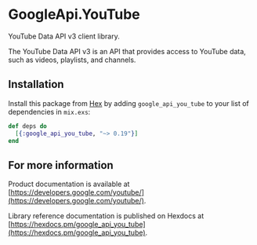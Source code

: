 # GoogleApi.YouTube

YouTube Data API v3 client library.

The YouTube Data API v3 is an API that provides access to YouTube data, such as videos, playlists, and channels.

## Installation

Install this package from [Hex](https://hex.pm) by adding
`google_api_you_tube` to your list of dependencies in `mix.exs`:

```elixir
def deps do
  [{:google_api_you_tube, "~> 0.19"}]
end
```

## For more information

Product documentation is available at [https://developers.google.com/youtube/](https://developers.google.com/youtube/).

Library reference documentation is published on Hexdocs at
[https://hexdocs.pm/google_api_you_tube](https://hexdocs.pm/google_api_you_tube).
